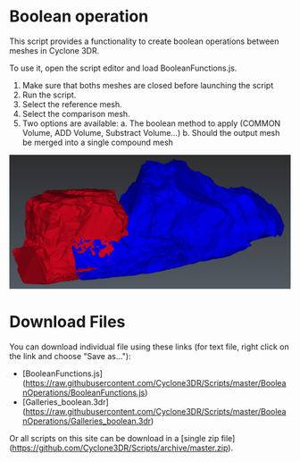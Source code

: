 # Boolean operation

This script provides a functionality to create boolean operations between meshes in Cyclone 3DR.

To use it, open the script editor and load BooleanFunctions.js.

1. Make sure that boths meshes are closed before launching the script
2. Run the script.
3. Select the reference mesh.
4. Select the comparison mesh.
5. Two options are available:
   a. The boolean method to apply (COMMON Volume, ADD Volume, Substract Volume...)
   b. Should the output mesh be merged into a single compound mesh



![alt text](https://raw.githubusercontent.com/Cyclone3DR/Scripts/master/BooleanOperations/Screenshot.png "screenshot")

# Download Files

You can download individual file using these links (for text file, right click on the link and choose "Save as..."):

- [BooleanFunctions.js] (https://raw.githubusercontent.com/Cyclone3DR/Scripts/master/BooleanOperations/BooleanFunctions.js)
- [Galleries_boolean.3dr] (https://raw.githubusercontent.com/Cyclone3DR/Scripts/master/BooleanOperations/Galleries_boolean.3dr)

Or all scripts on this site can be download in a [single zip file] (https://github.com/Cyclone3DR/Scripts/archive/master.zip).
